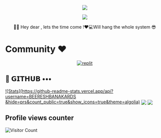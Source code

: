 
<p align="center">
  <a href="https://github.com/BEERESHBANAKARDS/readme-typing-svg"><img src="https://readme-typing-svg.demolab.com/?lines=CodeWithBEERESH&font=Fira%20Bold&center=true&width=480&height=45&color=DFFF00&vCenter=true&pause=1000&size=40" /></a>
</p>

<p align="center">
  <a href="https://github.com/BEERESHBANAKARDS/readme-typing-svg">
    <img src="https://readme-typing-svg.demolab.com/?lines=Full-stack%20and%20web%20developer;Experienced%20UI%2FUX%20Designer;2%2B%20years%20of%20coding%20experience;Always%20learning%20new%20things;A.I%20DEVELOPER%20&font=Fira%20Code&center=true&width=500&height=45&color=f75c7e&vCenter=true&pause=1000&size=22" /></a>
</p>

<p align="center">👨‍💻 Hey dear , lets the time come !❤️💻Will hang the whole system 😎
</p>

# Community ❤️
</p>
<p align="center">
<a href="https://instagram.com/banakar_17"><img alt="replit" src="https://img.shields.io/badge/-Instagram-orange?style=for-the-badge&logo=instagram&logoColor=white"/></a> 

</p>

## 💜 𝗚𝗜𝗧𝗛𝗨𝗕 •••
[![Stats](https://github-readme-stats.vercel.app/api?username=BEERESHBANAKARDS &hide=prs&count_public=true&show_icons=true&theme=algolia)](https://github.com/BEERESHBANAKARDS/github-readme-stats)
<img src="https://github-readme-streak-stats.herokuapp.com?user=BEERESHBANAKARDS &theme=tokyonight" align="center">
<img src="https://github-readme-stats.vercel.app/api/top-langs/?username=BEERESHBANAKARDS &layout=compact&theme=tokyonight" align="center">


## Profile views counter
![Visitor Count](https://profile-counter.glitch.me/{BEERESHBANAKARDS}/count.svg)
